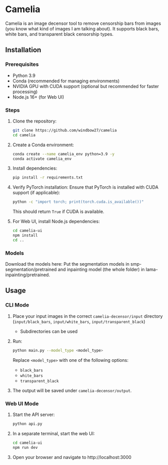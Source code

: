 # Camelia

Camelia is an image decensor tool to remove censorship bars from images (you know what kind of images I am talking about). It supports black bars, white bars, and transparent black censorship types.

## Installation

### Prerequisites

-   Python 3.9
-   Conda (recommended for managing environments)
-   NVIDIA GPU with CUDA support (optional but recommended for faster processing)
-   Node.js 16+ (for Web UI)

### Steps

1. Clone the repository:

    ```bash
    git clone https://github.com/windbow27/camelia
    cd camelia
    ```

2. Create a Conda environment:

    ```bash
    conda create --name camelia_env python=3.9 -y
    conda activate camelia_env
    ```

3. Install dependencies:

    ```bash
    pip install -r requirements.txt
    ```

4. Verify PyTorch installation:
   Ensure that PyTorch is installed with CUDA support (if applicable):

    ```bash
    python -c "import torch; print(torch.cuda.is_available())"
    ```

    This should return `True` if CUDA is available.

5. For Web UI, install Node.js dependencies:
    ```bash
    cd camelia-ui
    npm install
    cd ..
    ```

### Models

Download the models here:
Put the segmentation models in smp-segmentation/pretrained and inpainting model (the whole folder) in lama-inpainting/pretrained.

## Usage

### CLI Mode

1. Place your input images in the correct `camelia-decensor/input` directory (`input/black_bars`, `input/white_bars`, `input/transparent_black`)

    - Subdirectories can be used

2. Run:

    ```bash
    python main.py --model_type <model_type>
    ```

    Replace `<model_type>` with one of the following options:

    - `black_bars`
    - `white_bars`
    - `transparent_black`

3. The output will be saved under `camelia-decensor/output`.

### Web UI Mode

1. Start the API server:

    ```bash
    python api.py
    ```

2. In a separate terminal, start the web UI:

    ```bash
    cd camelia-ui
    npm run dev
    ```

3. Open your browser and navigate to http://localhost:3000
